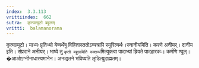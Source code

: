 ```yaml
---
index:  3.3.113
vrittiindex:  662
sutra:  कृत्यल्युटो बहुलम्
vritti:  balamanorama 
---
```


कृत्यल्युटो। याभ्यः प्रृतिभ्यो येष्वर्थेषु विहितास्ततोऽन्यत्रापि स्युरित्यर्थः।स्नानीयमिति। करणे अनीयर्। दानीय इति। संप्रदाने अनीयर्। भाष्ये तु `कृतो बहुलमिति वक्तव्य`मित्युक्त्वा पादाभ्यां ह्रियते पादहारकः। कर्मणि ण्वुल्। �आओऽग्नीनाधास्यमानेन। अनद्यतने भविष्यति लृडित्युदाह्मतम्। 


